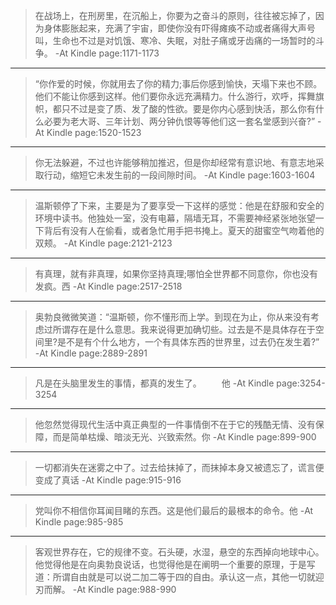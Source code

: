 >在战场上，在刑房里，在沉船上，你要为之奋斗的原则，往往被忘掉了，因为身体膨胀起来，充满了宇宙，即使你没有吓得瘫痪不动或者痛得大声号叫，生命也不过是对饥饿、寒冷、失眠，对肚子痛或牙齿痛的一场暂时的斗争。
-At Kindle page:1171-1173

-----------------

>“你作爱的时候，你就用去了你的精力;事后你感到愉快，天塌下来也不顾。他们不能让你感到这样。他们要你永远充满精力。什么游行，欢呼，挥舞旗帜，都只不过是变了质、发了酸的性欲。要是你内心感到快活，那么你有什么必要为老大哥、三年计划、两分钟仇恨等等他们这一套名堂感到兴奋?”
-At Kindle page:1520-1523

-----------------

>你无法躲避，不过也许能够稍加推迟，但是你却经常有意识地、有意志地采取行动，缩短它未发生前的一段间隙时间。
-At Kindle page:1603-1604

-----------------

>温斯顿停了下来，主要是为了要享受一下这样的感觉：他是在舒服和安全的环境中读书。他独处一室，没有电幕，隔墙无耳，不需要神经紧张地张望一下背后有没有人在偷看，或者急忙用手把书掩上。夏天的甜蜜空气吻着他的双颊。
-At Kindle page:2121-2123

-----------------

>有真理，就有非真理，如果你坚持真理;哪怕全世界都不同意你，你也没有发疯。西
-At Kindle page:2517-2518

-----------------

>奥勃良微微笑道：“温斯顿，你不懂形而上学。到现在为止，你从来没有考虑过所谓存在是什么意思。我来说得更加确切些。过去是不是具体存在于空间里?是不是有个什么地方，一个有具体东西的世界里，过去仍在发生着?”
-At Kindle page:2889-2891

-----------------

>凡是在头脑里发生的事情，都真的发生了。 　　他
-At Kindle page:3254-3254

-----------------

>他忽然觉得现代生活中真正典型的一件事情倒不在于它的残酷无情、没有保障，而是简单枯燥、暗淡无光、兴致索然。你
-At Kindle page:899-900

-----------------

>一切都消失在迷雾之中了。过去给抹掉了，而抹掉本身又被遗忘了，谎言便变成了真话
-At Kindle page:915-916

-----------------

>党叫你不相信你耳闻目睹的东西。这是他们最后的最根本的命令。他
-At Kindle page:985-985

-----------------

>客观世界存在，它的规律不变。石头硬，水湿，悬空的东西掉向地球中心。他觉得他是在向奥勃良说话，也觉得他是在阐明一个重要的原理，于是写道：所谓自由就是可以说二加二等于四的自由。承认这一点，其他一切就迎刃而解。
-At Kindle page:988-990